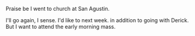 
Praise be I went to church at San Agustin. 

I'll go again, I sense. I'd like to next week. in addition to going with Derick. But I want to attend the early morning mass.

